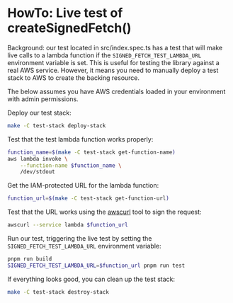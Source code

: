 # HowTo: Live test of createSignedFetch()

Background: our test located in src/index.spec.ts has a test that will make live calls to a lambda function if the `SIGNED_FETCH_TEST_LAMBDA_URL` environment variable is set. This is useful for testing the library against a real AWS service. However, it means you need to manually deploy a test stack to AWS to create the backing resource.

The below assumes you have AWS credentials loaded in your environment with admin permissions.

Deploy our test stack:

```sh
make -C test-stack deploy-stack
```

Test that the test lambda function works properly:

```sh
function_name=$(make -C test-stack get-function-name)
aws lambda invoke \
    --function-name $function_name \
    /dev/stdout
```

Get the IAM-protected URL for the lambda function:

```sh
function_url=$(make -C test-stack get-function-url)
```

Test that the URL works using the [awscurl](https://github.com/okigan/awscurl) tool to sign the request:

```sh
awscurl --service lambda $function_url
```

Run our test, triggering the live test by setting the `SIGNED_FETCH_TEST_LAMBDA_URL` environment variable:

```sh
pnpm run build
SIGNED_FETCH_TEST_LAMBDA_URL=$function_url pnpm run test
```

If everything looks good, you can clean up the test stack:

```sh
make -C test-stack destroy-stack
```

